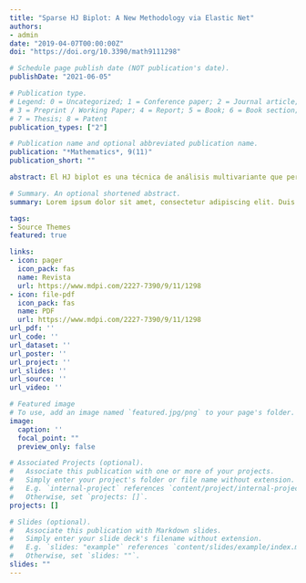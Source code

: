 ```yaml
---
title: "Sparse HJ Biplot: A New Methodology via Elastic Net"
authors:
- admin
date: "2019-04-07T00:00:00Z"
doi: "https://doi.org/10.3390/math9111298"

# Schedule page publish date (NOT publication's date).
publishDate: "2021-06-05"

# Publication type.
# Legend: 0 = Uncategorized; 1 = Conference paper; 2 = Journal article;
# 3 = Preprint / Working Paper; 4 = Report; 5 = Book; 6 = Book section;
# 7 = Thesis; 8 = Patent
publication_types: ["2"]

# Publication name and optional abbreviated publication name.
publication: "*Mathematics*, 9(11)"
publication_short: ""

abstract: El HJ biplot es una técnica de análisis multivariante que permite representar tanto a los individuos como a las variables en un espacio de dimensiones reducidas. Para adaptar este enfoque a conjuntos de datos masivos, es necesario implementar nuevas técnicas que sean capaces de reducir la dimensionalidad de los datos y mejorar la interpretación. Por ello, proponemos un enfoque moderno para la obtención del HJ biplot denominado elastic net HJ biplot, que aplica la penalización elastic net para mejorar la interpretación de los resultados. Se trata de un algoritmo novedoso en el sentido de que es el primer intento dentro de la familia de biplots en el que se utilizan métodos de regularización para obtener cargas modificadas que optimicen los resultados. Como complemento al método propuesto, y para darle soporte práctico, se ha desarrollado un paquete en el lenguaje R llamado SparseBiplots. Este paquete cubre un vacío existente en el contexto del HJ biplot mediante técnicas penalizadas ya que además de la penalización elastic net, incluye las penalizaciones ridge y el lasso para obtener el HJ biplot. Para completar el estudio, se realiza una comparación práctica con el HJ biplot estándar y el disjoint biplot, y se analizan algunos resultados comunes a estos métodos.

# Summary. An optional shortened abstract.
summary: Lorem ipsum dolor sit amet, consectetur adipiscing elit. Duis posuere tellus ac convallis placerat. Proin tincidunt magna sed ex sollicitudin condimentum.

tags:
- Source Themes
featured: true

links:
- icon: pager
  icon_pack: fas
  name: Revista
  url: https://www.mdpi.com/2227-7390/9/11/1298
- icon: file-pdf
  icon_pack: fas
  name: PDF
  url: https://www.mdpi.com/2227-7390/9/11/1298
url_pdf: ''
url_code: ''
url_dataset: ''
url_poster: ''
url_project: ''
url_slides: ''
url_source: ''
url_video: ''

# Featured image
# To use, add an image named `featured.jpg/png` to your page's folder. 
image:
  caption: ''
  focal_point: ""
  preview_only: false

# Associated Projects (optional).
#   Associate this publication with one or more of your projects.
#   Simply enter your project's folder or file name without extension.
#   E.g. `internal-project` references `content/project/internal-project/index.md`.
#   Otherwise, set `projects: []`.
projects: []

# Slides (optional).
#   Associate this publication with Markdown slides.
#   Simply enter your slide deck's filename without extension.
#   E.g. `slides: "example"` references `content/slides/example/index.md`.
#   Otherwise, set `slides: ""`.
slides: ""
---
```

